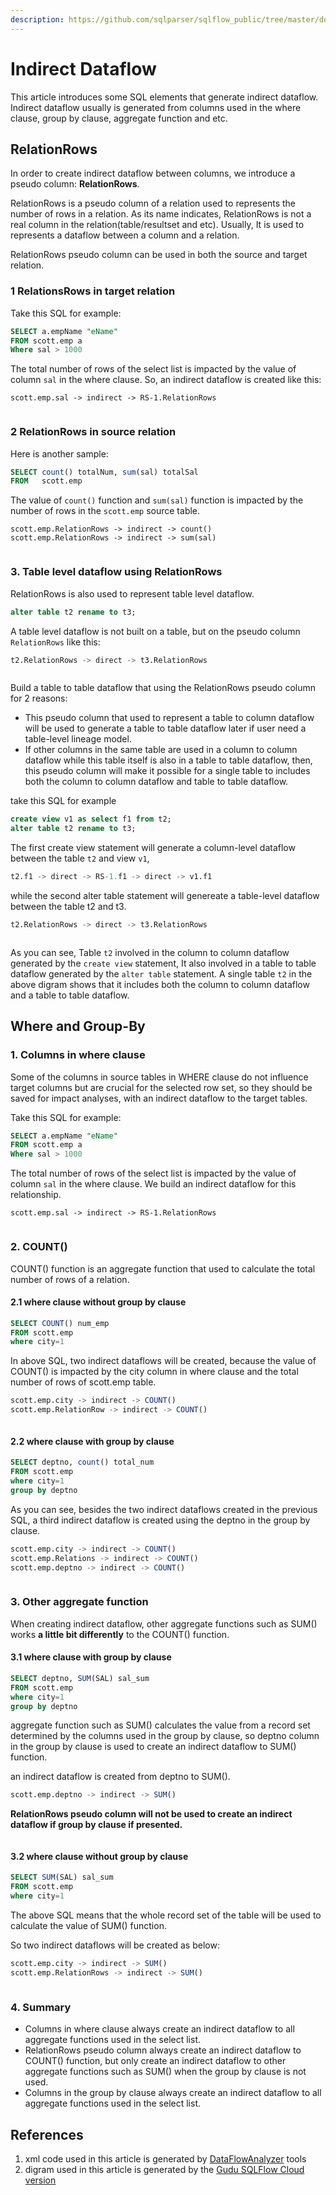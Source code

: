 ```yaml
---
description: https://github.com/sqlparser/sqlflow_public/tree/master/doc/get-started
---
```


# Indirect Dataflow

This article introduces some SQL elements that generate indirect dataflow. Indirect dataflow usually is generated from columns used in the where clause, group by clause, aggregate function and etc.

## **RelationRows**

In order to create indirect dataflow between columns, we introduce a pseudo column: **RelationRows**.

RelationRows is a pseudo column of a relation used to represents the number of rows in a relation. As its name indicates, RelationRows is not a real column in the relation(table/resultset and etc). Usually, It is used to represents a dataflow between a column and a relation.

RelationRows pseudo column can be used in both the source and target relation.

### 1 RelationsRows in target relation

Take this SQL for example:

```sql
SELECT a.empName "eName"
FROM scott.emp a
Where sal > 1000
```

The total number of rows of the select list is impacted by the value of column `sal` in the where clause. So, an indirect dataflow is created like this:

```
scott.emp.sal -> indirect -> RS-1.RelationRows
```

<figure><img src="../../.gitbook/assets/68747470733a2f2f696d616765732e67697465652e636f6d2f75706c6f6164732f696d616765732f323032312f313230362f3132303232385f63303837633534325f383133363830392e706e67.webp" alt=""><figcaption></figcaption></figure>

### 2 RelationRows in source relation

Here is another sample:

```sql
SELECT count() totalNum, sum(sal) totalSal 
FROM   scott.emp 
```

The value of `count()` function and `sum(sal)` function is impacted by the number of rows in the `scott.emp` source table.

```
scott.emp.RelationRows -> indirect -> count()
scott.emp.RelationRows -> indirect -> sum(sal)
```

<figure><img src="../../.gitbook/assets/68747470733a2f2f696d616765732e67697465652e636f6d2f75706c6f6164732f696d616765732f323032312f313230362f3132303335335f63666562663662315f383133363830392e706e67.webp" alt=""><figcaption></figcaption></figure>

### 3. Table level dataflow using RelationRows

RelationRows is also used to represent table level dataflow.

```sql
alter table t2 rename to t3;
```

A table level dataflow is not built on a table, but on the pseudo column `RelationRows` like this:

```sql
t2.RelationRows -> direct -> t3.RelationRows
```

<figure><img src="../../.gitbook/assets/68747470733a2f2f696d616765732e67697465652e636f6d2f75706c6f6164732f696d616765732f323032312f313230362f3132303434365f66376536363733325f383133363830392e706e67.webp" alt=""><figcaption></figcaption></figure>

Build a table to table dataflow that using the RelationRows pseudo column for 2 reasons:

* This pseudo column that used to represent a table to column dataflow will be used to generate a table to table dataflow later if user need a table-level lineage model.
* If other columns in the same table are used in a column to column dataflow while this table itself is also in a table to table dataflow, then, this pseudo column will make it possible for a single table to includes both the column to column dataflow and table to table dataflow.

take this SQL for example

```sql
create view v1 as select f1 from t2;
alter table t2 rename to t3;
```

The first create view statement will generate a column-level dataflow between the table `t2` and view `v1`,

```sql
t2.f1 -> direct -> RS-1.f1 -> direct -> v1.f1
```

while the second alter table statement will genereate a table-level dataflow between the table t2 and t3.

```sql
t2.RelationRows -> direct -> t3.RelationRows
```

<figure><img src="../../.gitbook/assets/68747470733a2f2f696d616765732e67697465652e636f6d2f75706c6f6164732f696d616765732f323032312f313230362f3134303834305f36663232393339375f383133363830392e706e67.webp" alt=""><figcaption></figcaption></figure>

As you can see, Table `t2` involved in the column to column dataflow generated by the `create view` statement, It also involved in a table to table dataflow generated by the `alter table` statement. A single table `t2` in the above digram shows that it includes both the column to column dataflow and a table to table dataflow.

## Where and Group-By

### 1. Columns in where clause

Some of the columns in source tables in WHERE clause do not influence target columns but are crucial for the selected row set, so they should be saved for impact analyses, with an indirect dataflow to the target tables.

Take this SQL for example:

```sql
SELECT a.empName "eName"
FROM scott.emp a
Where sal > 1000
```

The total number of rows of the select list is impacted by the value of column `sal` in the where clause. We build an indirect dataflow for this relationship.

```
scott.emp.sal -> indirect -> RS-1.RelationRows
```

<figure><img src="../../.gitbook/assets/68747470733a2f2f696d616765732e67697465652e636f6d2f75706c6f6164732f696d616765732f323032312f313230362f3132303232385f63303837633534325f383133363830392e706e67 (1).webp" alt=""><figcaption></figcaption></figure>

### 2. COUNT()

COUNT() function is an aggregate function that used to calculate the total number of rows of a relation.

#### 2.1 where clause without group by clause

```sql
SELECT COUNT() num_emp
FROM scott.emp
where city=1
```

In above SQL, two indirect dataflows will be created, because the value of COUNT() is impacted by the city column in where clause and the total number of rows of scott.emp table.

```sql
scott.emp.city -> indirect -> COUNT()
scott.emp.RelationRow -> indirect -> COUNT()
```

<figure><img src="../../.gitbook/assets/68747470733a2f2f696d616765732e67697465652e636f6d2f75706c6f6164732f696d616765732f323032312f313230362f3135303230335f61346262663137325f383133363830392e706e67.webp" alt=""><figcaption></figcaption></figure>

#### 2.2 where clause with group by clause

```sql
SELECT deptno, count() total_num
FROM scott.emp
where city=1
group by deptno
```

As you can see, besides the two indirect dataflows created in the previous SQL, a third indirect dataflow is created using the deptno in the group by clause.

```sql
scott.emp.city -> indirect -> COUNT()
scott.emp.Relations -> indirect -> COUNT()
scott.emp.deptno -> indirect -> COUNT()
```

<figure><img src="../../.gitbook/assets/68747470733a2f2f696d616765732e67697465652e636f6d2f75706c6f6164732f696d616765732f323032312f313230362f3135303432375f62616438653164365f383133363830392e706e67.webp" alt=""><figcaption></figcaption></figure>

### 3. Other aggregate function

When creating indirect dataflow, other aggregate functions such as SUM() works **a little bit differently** to the COUNT() function.

#### 3.1 where clause with group by clause

```sql
SELECT deptno, SUM(SAL) sal_sum
FROM scott.emp
where city=1
group by deptno
```

aggregate function such as SUM() calculates the value from a record set determined by the columns used in the group by clause, so deptno column in the group by clause is used to create an indirect dataflow to SUM() function.

an indirect dataflow is created from deptno to SUM().

```sql
scott.emp.deptno -> indirect -> SUM()
```

**RelationRows pseudo column will not be used to create an indirect dataflow if group by clause if presented.**

<figure><img src="../../.gitbook/assets/68747470733a2f2f696d616765732e67697465652e636f6d2f75706c6f6164732f696d616765732f323032312f313231302f3137303233315f66643263666339325f383133363830392e706e67.webp" alt=""><figcaption></figcaption></figure>

#### 3.2 where clause without group by clause

```sql
SELECT SUM(SAL) sal_sum
FROM scott.emp
where city=1
```

The above SQL means that the whole record set of the table will be used to calculate the value of SUM() function.

So two indirect dataflows will be created as below:

```sql
scott.emp.city -> indirect -> SUM()
scott.emp.RelationRows -> indirect -> SUM()
```

<figure><img src="../../.gitbook/assets/68747470733a2f2f696d616765732e67697465652e636f6d2f75706c6f6164732f696d616765732f323032312f313230362f3134333834345f35613165336261645f383133363830392e706e67.webp" alt=""><figcaption></figcaption></figure>

### 4. Summary

* Columns in where clause always create an indirect dataflow to all aggregate functions used in the select list.
* RelationRows pseudo column always create an indirect dataflow to COUNT() function, but only create an indirect dataflow to other aggregate functions such as SUM() when the group by clause is not used.
* Columns in the group by clause always create an indirect dataflow to all aggregate functions used in the select list.

## References

1. xml code used in this article is generated by [DataFlowAnalyzer](../../1.-introduction/java-library/overview.md#dataflowanalyzer) tools
2. digram used in this article is generated by the [Gudu SQLFlow Cloud version](https://sqlflow.gudusoft.com/)
